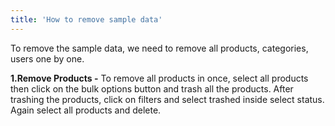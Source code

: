 ```yaml
---
title: 'How to remove sample data'
---
```


To remove the sample data, we need to remove all products, categories, users one by one. 

**1.Remove Products -** To remove all products in once, select all products then click on the bulk options button and trash all the products. After trashing the products, click on filters and select trashed inside select status. Again select all products and delete. 
